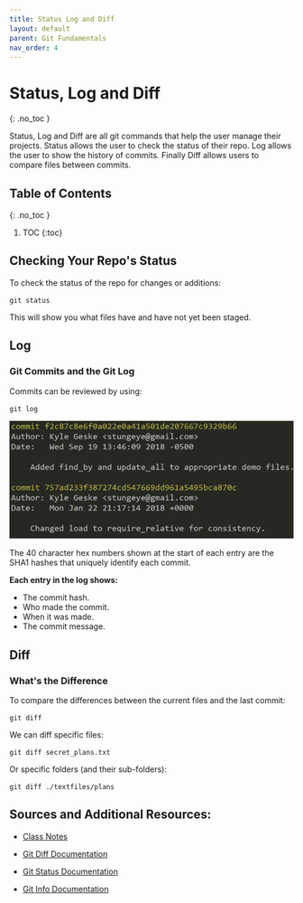 ```yaml
---
title: Status Log and Diff
layout: default
parent: Git Fundamentals 
nav_order: 4
---
```


<!-- prettier-ignore-start -->
# Status, Log and Diff
{: .no_toc }

Status, Log and Diff are all git commands that help the user manage their projects. Status allows the user to check the status of their repo. Log allows the user to show the history of commits. Finally Diff allows users to compare files between commits. 

## Table of Contents
{: .no_toc }

1. TOC
{:toc}

<!-- prettier-ignore-end -->
## Checking Your Repo's Status
To check the status of the repo for changes or additions:
```
git status
```
This will show you what files have and have not yet been staged.

## Log
### Git Commits and the Git Log
Commits can be reviewed by using:
```
git log
```

![a screen shot of an example of the commit message: Commit f2c87c8e (this hash is very long, as long as you have the first 8 digits you will be able to track it again) Author: Kyle Geske (userEmail) Date: Wed Sept 19 13:46:09 2018, (Commit message)"Added find_by and update_all to appropriate demo files"](GitLogExample.png)

The 40 character hex numbers shown at the start of each entry are the SHA1 hashes that uniquely identify each commit.

**Each entry in the log shows:**
- The commit hash.
- Who made the commit.
- When it was made.
- The commit message.

## Diff 
### What's the Difference
To compare the differences between the current files and the last commit:
```
git diff
```
We can diff specific files:
```
git diff secret_plans.txt
```
Or specific folders (and their sub-folders):
```
git diff ./textfiles/plans
```


## Sources and Additional Resources:

- [Class Notes](https://stungeye.github.io/Software-Development-And-Documentation-1/01-version-control-tools/index.html#25)

- [Git Diff Documentation](https://git-scm.com/docs/git-diff)

- [Git Status Documentation](https://git-scm.com/docs/git-status)

- [Git Info Documentation](https://git-scm.com/docs/git)
